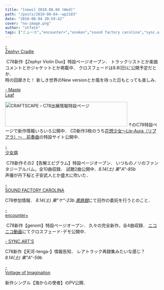 ```yaml
---
title: "[news] 2010.08.04 (Wed)"
path: "/posts/2010-08-04--wp2183"
date: "2010-08-04 20:59:42"
cover: "no-image.png"
author: "stfate"
tags: ["ニュース","encounter+","onoken","sound factory carolina","sync.art's","zephyr cradle","三澤秋","少女病","霜月はるか"]
---
```


<style type="text/css">
<!--
p {white-space: pre-wrap};
-->
</style>

<a  href="http://www.zephyr-cradle.info/violin2/" target="_blank">- Zephyr Cradle</a>
<div ><a href="http://www.zephyr-cradle.info/violin2/"><img src="http://stfate.net/wp-content/uploads/2010/08/zviolin2_ban468.jpg" alt="" /></a>
C78新作【Zephyr Violin Duo】特設ページオープン．
トラックリストとか楽曲コメントとかジャケットとか掲載中．
クロスフェードは8.8(日)に公開予定だとか．
<div >時の回廊きた！
新しき世界のNew versionとか風を待った日もとっても楽しみ．</div></div>

<a  href="http://shimotsukin.com/" target="_blank">- Maple Leaf</a>
<div ><a href="http://craftscape.co.jp/c78/c78.html" target="_blank">
<img src="http://craftscape.co.jp/c78/banc78.jpg" width="400" height="80" border="0" alt="CRAFTSCAPE・C78出展情報特設ページ"></a>
↑のC78特設ページで新作情報いろいろ公開中．
CD新作3枚のうち<a href="http://craftscape.co.jp/ls/lipaura/">花想少女～Lip-Aura（リプアラ）～　前奏曲</a>の特設サイト公開中．</div>

<a  href="http://www.girldisease.com/" target="_blank">- 少女病</a>
<div ><a href="http://www.girldisease.com/epigram/"><img src="http://www.girldisease.com/epigram/epigram_58b.jpg" alt="" /></a>
C78新作その2【告解エピグラム】特設ページオープン．
いつものノリのファンタジーアルバム，全10曲収録．
試聴2曲公開中．<em>8.14(土) 東"A"-85b</em>
<div >声優が丹下桜と子安武人とか盛大に吹いた．</div></div>

<a  href="http://carolina.web.infoseek.co.jp/" target="_blank">- SOUND FACTORY CAROLINA</a>
<div >C78参加情報．
<em>8.14(土) 東"ケ"-23b <a href="http://kurogane-u.s341.xrea.com/">黒鉄館</a></em>にて旧作の委託を行うとのこと．</div>

<a  href="http://encounter-p.net/" target="_blank">- encounter+</a>
<div ><a href="http://encounter-p.net/genom.html"><img src="http://encounter-p.net/file/genom/1b.jpg" alt="" /></a>
C78新作【genom】特設ページオープン．
久々の完全新作，全4曲収録．
<a href="http://www.nicovideo.jp/watch/sm11624470">ニコニコ動画</a>にてクロスフェード･デモ公開中．
</div>

<a  href="http://syncarts.jp/" target="_blank">- SYNC.ART'S</a>
<div >C78新作【天河-tenga-】情報告知．
レアトラック再録集みたいな感じ？<em>8.14(土) 東"A"-59b</em></div>

<a  href="http://www.voltagenation.com/blog/" target="_blank">- Voltage of Imagination</a>
<div >新作シングル【海からの使者】のPV公開．</div>